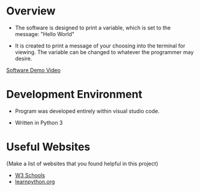 
# Overview

- The software is designed to print a variable, which is set to the message: "Hello World"

- It is created to print a message of your choosing into the terminal for viewing. The variable can be changed to whatever the programmer may desire.

[Software Demo Video](https://youtu.be/ghvmuHligQU)

# Development Environment

- Program was developed entirely within visual studio code.

- Written in Python 3

# Useful Websites

{Make a list of websites that you found helpful in this project}
* [W3 Schools](https://www.w3schools.com/python/)
* [learnpython.org](https://www.learnpython.org/en/Hello,_World!)

